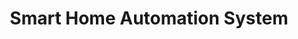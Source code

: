 ---
title: 'Smart Home Automation System'
description: 'Building an IoT platform for home automation with real-time device control and monitoring.'
pubDate: 'Jun 20 2024'
heroImage: '/images/posts/blog-placeholder-1.jpg'
category: 'project'
tags: ['design']
---